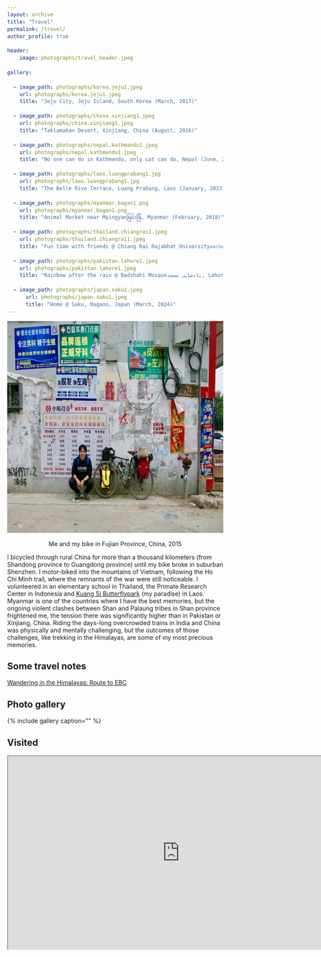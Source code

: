 ```yaml
---
layout: archive
title: "Travel"
permalink: /travel/
author_profile: true

header: 
    image: photographs/travel_header.jpeg

gallery:  
  
  - image_path: photographs/korea.jeju1.jpeg
    url: photographs/korea.jeju1.jpeg
    title: "Jeju City, Jeju Island, South Korea (March, 2017)"

  - image_path: photographs/china.xinjiang1.jpeg
    url: photographs/china.xinjiang1.jpeg
    title: "Taklamakan Desert, Xinjiang, China (August, 2016)"

  - image_path: photographs/nepal.kathmandu1.jpeg
    url: photographs/nepal.kathmandu1.jpeg
    title: "No one can do in Kathmandu, only cat can do, Nepal (June, 2016)"

  - image_path: photographs/laos.luangprabang1.jpg
    url: photographs/laos.luangprabang1.jpg
    title: "The Belle Rive Terrace, Luang Prabang, Laos (January, 2023)"

  - image_path: photographs/myanmar.bagan1.png
    url: photographs/myanmar.bagan1.png
    title: "Animal Market near Myingyanမြင်းခြံ, Myanmar (February, 2018)"
    
  - image_path: photographs/thailand.chiangrai1.jpeg
    url: photographs/thailand.chiangrai1.jpeg
    title: "Fun time with friends @ Chiang Rai Rajabhat Universityมหาวิทยาลัยราชภัฏเชียงราย, Chiang Rai, Thailand (March, 2016)"

  - image_path: photographs/pakistan.lahore1.jpeg
    url: photographs/pakistan.lahore1.jpeg
    title: "Rainbow after the rain @ Badshahi Mosqueبادشاہی مسجد, Lahore, Pakistan (June, 2016)"

  - image_path: photographs/japan.saku1.jpeg
      url: photographs/japan.saku1.jpeg
      title: "Home @ Saku, Nagano, Japan (March, 2024)"    
---
```


<center><p align="center">
  <img width="739" height="493" src="/images/img_9822-1.jpg"><figcaption>Me and my bike in Fujian Province, China, 2015</figcaption>
</p></center>

<p>I bicycled through rural China for more than a thousand kilometers (from Shandong province to Guangdong province) until my bike broke in suburban Shenzhen. I motor-biked into the mountains of Vietnam, following the Ho Chi Minh trail, where the remnants of the war were still noticeable. I volunteered in an elementary school in Thailand, the Primate Research Center in Indonesia and <a href="https://www.facebook.com/Laos.Kuang.Si.Butterflypark/">Kuang Si Butterflypark</a>&nbsp;(my paradise) in Laos. Myanmar is one of the countries where I have the best memories, but the ongoing violent clashes between Shan and Palaung tribes in Shan province frightened me, the tension there was significantly higher than in Pakistan or Xinjiang, China. Riding the days-long overcrowded trains in India and China was physically and mentally challenging, but the outcomes of those challenges, like trekking in the Himalayas, are some of my most precious memories.</p>

## Some travel notes
<a href="/travel/2020/06/blog-post-travel-3/">Wandering in the Himalayas: Route to EBC</a>

## Photo gallery
{% include gallery caption="" %}

## Visited
<iframe width=800 height=450
src="https://beeneverywhere.net/usermap/3663?width=800&height=450"
title="test titile"></iframe>
